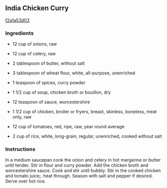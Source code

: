 ## India Chicken Curry

[f2a1a53d03](http://www.food.com/recipe/india-chicken-curry-266584)

### Ingredients

 - 12 cup of onions, raw

 - 12 cup of celery, raw

 - 2 tablespoon of butter, without salt

 - 3 tablespoon of wheat flour, white, all-purpose, unenriched

 - 1 teaspoon of spices, curry powder

 - 1 1/2 cup of soup, chicken broth or bouillon, dry

 - 12 teaspoon of sauce, worcestershire

 - 1 1/2 cup of chicken, broiler or fryers, breast, skinless, boneless, meat only, raw

 - 12 cup of tomatoes, red, ripe, raw, year round average

 - 2 cup of rice, white, long-grain, regular, unenriched, cooked without salt

### Instructions

In a medium saucepan cook the onion and celery in hot margarine or butter until tender. Stir in flour and curry powder. Add the chicken broth and worcestershire sauce. Cook and stir until bubbly. Stir in the cooked chicken and tomato juice;. heat through. Season with salt and pepper if desired. Serve over hot rice.